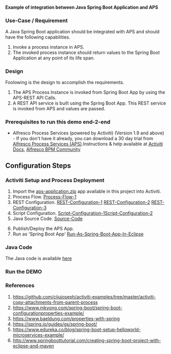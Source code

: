 #### Example of integration between Java Spring Boot Application and APS

### Use-Case / Requirement
A Java Spring Boot application should be integrated with APS and should have the following capabilities.
1. Invoke a process instance in APS.
2. The invoked process instance should return values to the Spring Boot Application at any point of its life span.

### Design
Foolowing is the design to accomplish the requirements. 
1. The APS Process Instance is invoked from Spring Boot App by using the APS-REST API Calls. 
2. A REST API service is built using the Spring Boot App. This REST service is invoked from APS and values are passed.


### Prerequisites to run this demo end-2-end
* Alfresco Process Services (powered by Activiti) (Version 1.9 and above) - If you don't have it already, you can download a 30 day trial from [Alfresco Process Services (APS)](https://www.alfresco.com/products/business-process-management/alfresco-activiti).Instructions & help available at [Activiti Docs](http://docs.alfresco.com/activiti/docs/), [Alfresco BPM Community](https://community.alfresco.com/community/bpm)


## Configuration Steps

### Activiti Setup and Process Deployment
1. Import the [aps-application.zip](aps-application.zip) app available in this project into Activiti.
2. Process Flow. [Process-Flow-1](Process-Flow-1.png) 
3. REST Configuration.   [REST-Configuration-1](REST-Configuration-1.png)  [REST-Configuration-2](REST-Configuration-2.png) [REST-Configuration-3](REST-Configuration-3.png)
4. Script Configuration. [Script-Configuration-1](Script-Configuration-1.png)[Script-Configuration-2](Script-Configuration-2.png)
5. Java Source Code. [Source-Code](aps-spring-boot-integration.zip)
<!-- 6. The JAR File. [Copy-attachments.jar](activiti-copy-attachments-1.0.0-SNAPSHOT.jar) -->
<!-- 7. Copy the jar file to tomcat-lib location. [eg: /usr/local/tomcat/webapps/activiti-app/WEB-INF/lib/] -->
6. Publish/Deploy the APS App.
7. Run as 'Spring Boot App' [Run-As-Spring-Boot-App-In-Eclipse](Run-As-Spring-Boot-App.png)

### Java Code
The Java code is available [here](java-code)

### Run the DEMO

### References
1. https://github.com/cijujoseph/activiti-examples/tree/master/activiti-copy-attachments-from-parent-process
2. https://www.mkyong.com/spring-boot/spring-boot-configurationproperties-example/
3. https://www.baeldung.com/properties-with-spring
4. https://spring.io/guides/gs/spring-boot/
5. https://www.edureka.co/blog/spring-boot-setup-helloworld-microservices-example/
6. http://www.springboottutorial.com/creating-spring-boot-project-with-eclipse-and-maven